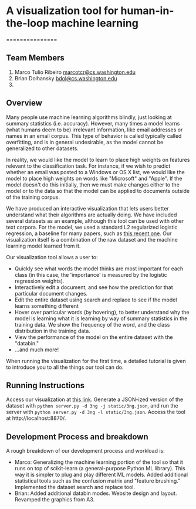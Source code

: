 # A visualization tool for human-in-the-loop machine learning
===============

## Team Members

1. Marco Tulio Ribeiro marcotcr@cs.washington.edu
2. Brian Dolhansky bdol@cs.washington.edu
3. 

## Overview

Many people use machine learning algorithms blindly, just looking at summary statistics (i.e. accuracy). However, many times a model learns (what humans deem to be) irrelevant information, like email addresses or names in an email corpus. This type of behavior is called typically called overfitting, and is in general undesirable, as the model cannot be generalized to other datasets.

In reality, we would like the model to learn to place high weights on features relevant to the classification task. For instance, if we wish to predict whether an email was posted to a Windows or OS X list, we would like the model to place high weights on words like "Microsoft" and "Apple". If the model doesn't do this initially, then we must make changes either to the model or to the data so that the model can be applied to documents outside of the training corpus. 

We have produced an interactive visualization that lets users better understand what their algorithms are actually doing. We have included several datasets as an example, although this tool can be used with other text corpora. For the model, we used a standard L2 regularized logistic regression, a baseline for many papers, such as [this recent one](http://www.cs.cmu.edu/~dyogatam/papers/yogatama+smith.icml2014.pdf). Our visualization itself is a combination of the raw dataset and the machine learning model learned from it.

Our visualization tool allows a user to:
* Quickly see what words the model thinks are most important for each class (in this case, the 'importance' is measured by the logistic regression weights).
* Interactively edit a document, and see how the prediction for that particular document changes.
* Edit the entire dataset using search and replace to see if the model learns something different
* Hover over particular words (by hovering), to better understand why the model is learning what it is learning by  way of summary statistics in the training data. We show the frequency of the word, and the class distribution in the training data.
* View the performance of the model on the entire dataset with the "databin."
* ...and much more!

When running the visualization for the first time, a detailed tutorial is given to introduce you to all the things our tool can do.

## Running Instructions

Access our visualization at [this link](https://cse512-15s.github.io/a3-marcotcr-shrainik-bdol/). Generate a JSON-ized version of the dataset with `python server.py -d 3ng -j static/3ng.json`, and run the server with `python server.py -d 3ng -l static/3ng.json`. Access the tool at http://localhost:8870/.

## Development Process and breakdown

A rough breakdown of our development process and workload is:
* Marco: Generalizing the machine learning portion of the tool so that it runs on top of scikit-learn (a general-purpose Python ML library). This way it is simpler to plug and play different ML models. Added additional statistical tools such as the confusion matrix and "feature brushing." Implemented the dataset search and replace tool.
* Brian: Added additional databin modes. Website design and layout. Revamped the graphics from A3.
